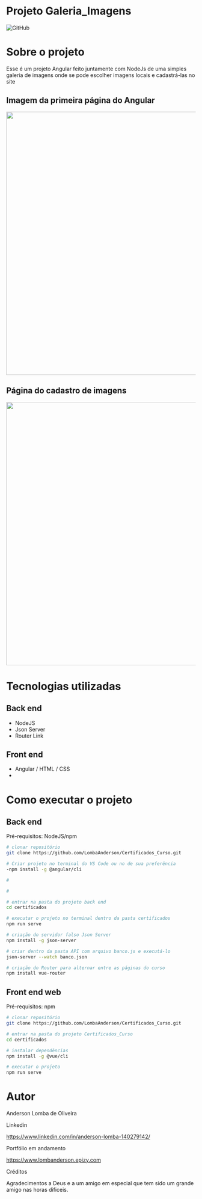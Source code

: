 # Projeto Galeria_Imagens
![GitHub](https://img.shields.io/github/license/LombaAnderson/Galeria_Imagens)

# Sobre o projeto

Esse é um projeto Angular feito juntamente com NodeJs de uma simples galeria de imagens onde se pode escolher imagens locais e cadastrá-las no site     

## Imagem da primeira página do Angular 

<div align="center">
<img src="https://user-images.githubusercontent.com/60937513/140497923-bd3be2d3-c805-4825-8b37-ece4bf089e57.png" width="700px" />
</div>

## Página do cadastro de imagens

<div align="center">
<img src="https://user-images.githubusercontent.com/60937513/140499353-d7cc2d70-e19c-47dc-9254-408a2c79a0e1.png" width="700px" />
</div>

# Tecnologias utilizadas
## Back end
- NodeJS
- Json Server
- Router Link 

## Front end
- Angular / HTML / CSS  
- 

# Como executar o projeto

## Back end
Pré-requisitos: NodeJS/npm

```bash
# clonar repositório
git clone https://github.com/LombaAnderson/Certificados_Curso.git

# Criar projeto no terminal do VS Code ou no de sua preferência
-npm install -g @angular/cli

# 

# 

# entrar na pasta do projeto back end
cd certificados

# executar o projeto no terminal dentro da pasta certificados
npm run serve

# criação do servidor falso Json Server 
npm install -g json-server

# criar dentro da pasta API com arquivo banco.js e executá-lo
json-server --watch banco.json

# criação do Router para alternar entre as páginas do curso 
npm install vue-router

```

## Front end web
Pré-requisitos: npm 

```bash
# clonar repositório
git clone https://github.com/LombaAnderson/Certificados_Curso.git

# entrar na pasta do projeto Certificados_Curso
cd certificados

# instalar dependências
npm install -g @vue/cli

# executar o projeto
npm run serve
```

# Autor

Anderson Lomba de Oliveira

Linkedin

https://www.linkedin.com/in/anderson-lomba-140279142/

Portfólio em andamento

https://www.lombanderson.epizy.com

Créditos

Agradecimentos a Deus e a um amigo em especial que tem sido um grande amigo nas horas dificeis. 
